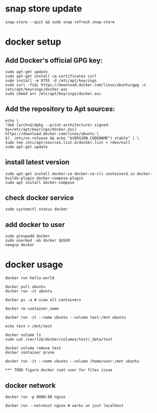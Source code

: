 # snap store update
    snap-store --quit && sudo snap refresh snap-store

# docker setup
## Add Docker's official GPG key:
    sudo apt-get update
    sudo apt-get install ca-certificates curl
    sudo install -m 0755 -d /etc/apt/keyrings
    sudo curl -fsSL https://download.docker.com/linux/ubuntu/gpg -o /etc/apt/keyrings/docker.asc
    sudo chmod a+r /etc/apt/keyrings/docker.asc

## Add the repository to Apt sources:
    echo \
    "deb [arch=$(dpkg --print-architecture) signed-by=/etc/apt/keyrings/docker.asc] https://download.docker.com/linux/ubuntu \
    $(. /etc/os-release && echo "$VERSION_CODENAME") stable" | \
    sudo tee /etc/apt/sources.list.d/docker.list > /dev/null
    sudo apt-get update

## install latest version
    sudo apt-get install docker-ce docker-ce-cli containerd.io docker-buildx-plugin docker-compose-plugin
    sudo apt install docker-compose

## check docker service
    sudo systemctl status docker

## add docker to user
    sudo groupadd docker
    sudo usermod -aG docker $USER
    newgrp docker

# docker usage
    docker run hello-world

    docker pull ubuntu
    docker run -it ubuntu

    docker ps -a # view all containers

    docker rm container_name

    docker run -it --name ubuntu --volume test:/mnt ubuntu

    echo test > /mnt/test

    docker volume ls
    sudo cat /var/lib/docker/volumes/test/_data/test

    docker volume remove test
    docker container prune

    docker run -it --name ubuntu --volume /home/user:/mnt ubuntu

    *** TODO figure docker root user for files issue

## docker network

    docker run -p 8080:80 nginx

    docker run --net=host nginx # works on just localhost

    


